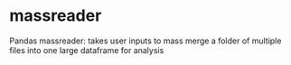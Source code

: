 # massreader
Pandas massreader: takes user inputs to mass merge a folder of multiple files into one large dataframe for analysis
